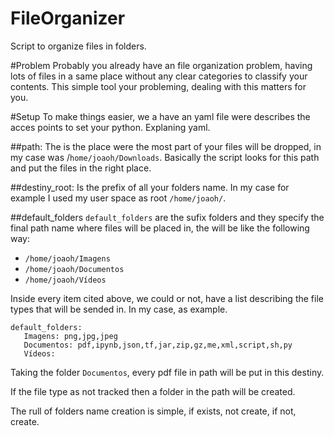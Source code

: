 # FileOrganizer
Script to organize files in folders.

#Problem
Probably you already have an file organization problem, having lots of files in a same place without any clear categories to classify your contents. This simple tool your probleming, dealing with this matters for you.

#Setup
To make things easier, we a have an yaml file were describes the acces points to set your python. Explaning yaml.

##path:
The is the place were the most part of your files will be dropped, in my case was /`home/joaoh/Downloads`. Basically the script looks for this path and put the files in the right place.

##destiny_root:
Is the prefix of all your folders name. In my case for example I used my user space as root `/home/joaoh/`. 

##default_folders
`default_folders`  are the sufix folders and they specify the final path name where files will be placed in, the will be like the following way:

 - `/home/joaoh/Imagens`
 - `/home/joaoh/Documentos`
 - `/home/joaoh/Vídeos`

 Inside every item cited above, we could or not, have a list describing the file types that will be sended in. In my case, as example.
 ```
default_folders:
    Imagens: png,jpg,jpeg
    Documentos: pdf,ipynb,json,tf,jar,zip,gz,me,xml,script,sh,py
    Vídeos:
 ```
Taking the folder `Documentos`, every pdf file in path will be put in this destiny.

 If the file type as not tracked  then a folder in the path will be created.

 The rull of folders name creation is simple, if exists, not create, if not, create.